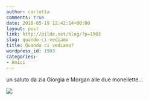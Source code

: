 ```yaml
---
author: carlotta
comments: true
date: 2010-05-19 12:42:14+00:00
layout: post
link: http://pilde.net/blog/?p=1903
slug: quando-ci-vediamo
title: Quando ci vediamo?
wordpress_id: 1903
categories:
- Amici
---
```


un saluto da zia Giorgia e Morgan alle due monellette...

![]({{baseurl}}/uploads/2010/05/zia.jpg)




